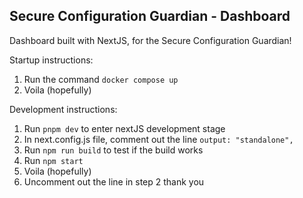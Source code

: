 ## Secure Configuration Guardian - Dashboard

Dashboard built with NextJS, for the Secure Configuration Guardian!

Startup instructions: 
1. Run the command `docker compose up`
2. Voila (hopefully) 

Development instructions:
1. Run `pnpm dev` to enter nextJS development stage
2. In next.config.js file, comment out the line `output: "standalone",`
3. Run `npm run build` to test if the build works
4. Run `npm start`
5. Voila (hopefully)
6. Uncomment out the line in step 2 thank you